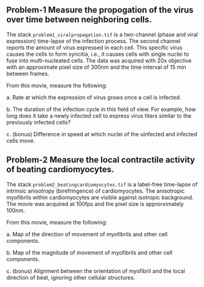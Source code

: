 
## Problem-1 Measure the propogation of the virus over time between neighboring cells.
The stack `problem1_viralpropagation.tif` is a two-channel (phase and viral expression) time-lapse of the infection process. The second channel reports the amount of virus expressed in each cell. This specific virus causes the cells to form syncitia, i.e., it causes cells with single nuclei to fuse into multi-nucleated cells.  The data was acquired with 20x objective with an approximate pixel size of 300nm and the time interval of 15 min between frames.

From this movie, measure the following:

a. Rate at which the expression of virus grows once a cell is infected.

b. The duration of the infection cycle in this field of view. For example, how long does it take a newly infected cell to express virus titers similar to the previously infected cells?

c. (bonus) Difference in speed at which nuclei of the uinfected and infected cells move.

## Problem-2 Measure the local contractile activity of beating cardiomyocytes.
The stack `problem2_beatingcardiomyocytes.tif` is a label-free time-lapse of intrinsic anisotropy (birefringence) of cardiomyocytes. The anisotropic myofibrils within cardiomyocytes are visible against isotropic background.  The movie was acquired at 100fps and the pixel size is approrximately 100nm. 

From this movie, measure the following:

a. Map of the direction of movement of myofibrils and other cell components.

b. Map of the magnitude of movement of myofibrils and other cell components.

c. (bonus) Alignment between the orientation of myofibril and the local direction of beat, ignoring other cellular structures.

